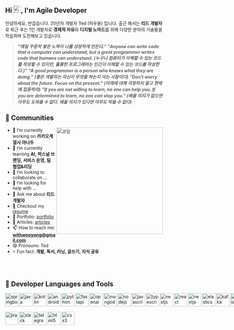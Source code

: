 ## Hi <img src='https://x.tw93.fun/images/hi.gif' alt='Hi' width="24"/>, I'm Agile Developer

안녕하세요, 반갑습니다. 20년차 개발자 Ted (허우용) 입니다.
출근 해서는 **리드 개발자**로 
퇴근 후는 1인 개발자로 **경제적 자유**와 **디지털 노마드**를 위해 다양한 분야의 기술들을 학습하며 도전해보고 있습니다.

> **_"매일 꾸준히 쌓은 노력이 나를 성장하게 만든다."_**
> **_"Anyone can write code that a computer can understand, but a great programmer writes code that humans can understand. (누구나 컴퓨터가 이해할 수 있는 코드를 작성할 수 있지만, 훌륭한 프로그래머는 인간이 이해할 수 있는 코드를 작성한다.)"_**
> **_"A good programmer is a person who knows what they are doing." (좋은 개발자는 자신이 무엇을 하는지 아는 사람이다)_**
> **_"Don't worry about the future. Focus on the present." (미래에 대해 걱정하지 말고 현재에 집중하라)_**
> **_"If you are not willing to learn, no one can help you. If you are determined to learn, no one can stop you." (배울 의지가 없으면 아무도 도와줄 수 없다. 배울 의지가 있다면 아무도 막을 수 없다)_**

## 👯 Communities  

<img align="right" alt="코딩" width="340" src="https://images.squarespace-cdn.com/content/v1/5769fc401b631bab1addb2ab/1541580611624-TE64QGKRJG8SWAIUS7NS/ke17ZwdGBToddI8pDm48kPoswlzjSVMM-SxOp7CV59BZw-zPPgdn4jUwVcJE1ZvWQUxwkmyExglNqGp0IvTJZamWLI2zvYWH8K3-s_4yszcp2ryTI0HqTOaaUohrI8PI6FXy8c9PWtBlqAVlUS5izpdcIXDZqDYvprRqZ29Pw0o/coding-freak.gif" />  

- 🔭 I’m currently working on **카카오계열사 야나두**
- 🌱 I’m currently learning **AI, 퍼스널 브랜딩, 서비스 운영, 팀 협업&리딩**  
- 👯 I’m looking to collaborate on ...
- 🤔 I’m looking for help with ...
- 💬 Ask me about **리드 개발자**
- 📝 Checkout my [resume](https://withwooyong.github.io/)  
- 🎯 Portfolio: [portfolio](https://portfolio-withwooyong.vercel.app/)  
- 📄 Articles: [articles](https://github.com/zztkdfo/writing)
- 📫 How to reach me: **withwooyong@gmail.com**
- 😄 Pronouns: Ted
- ⚡ Fun fact: **개발, 독서, 러닝, 글쓰기, 지식 공유**  
<br />
<br />

## 🔨 Developer Languages and Tools  
<div style="display: flex; flex-wrap: nowrap;">
  <img align="left" src="https://cdn.worldvectorlogo.com/logos/spring-boot-1.svg" height="42px" alt="springboot" />
  <img align="left" src="https://cdn.worldvectorlogo.com/logos/java-4.svg" height="42px" alt="java" />
  <img align="left" src="https://cdn.worldvectorlogo.com/logos/kotlin-1.svg" height="42px" alt="kotlin" />
  <img align="left" src="https://cdn.worldvectorlogo.com/logos/android-6.svg" height="42px" alt="android" />  
  <img align="left" src="https://cdn.worldvectorlogo.com/logos/python-5.svg" height="42px" alt="python" />  
  <img align="left" src="https://cdn.worldvectorlogo.com/logos/fastapi-1.svg" height="42px" alt="fastapi" />  
  <img align="left" src="https://cdn.worldvectorlogo.com/logos/openai-2.svg" height="42px" alt="openai" />  
  <img align="left" src="https://cdn.worldvectorlogo.com/logos/postgresql.svg" height="42px" alt="mongodb" />

  <img align="left" src="https://cdn.worldvectorlogo.com/logos/nodejs-2.svg" height="42px" alt="nodejs" />
  <img align="left" src="https://cdn.worldvectorlogo.com/logos/javascript-1.svg" height="42px" alt="javascript" />
  <img align="left" src="https://cdn.worldvectorlogo.com/logos/typescript.svg" height="42px" alt="typescript" />
  <img align="left" src="https://cdn.worldvectorlogo.com/logos/nestjs.svg" height="42px" alt="nestjs" />
  <img align="left" src="https://cdn.worldvectorlogo.com/logos/react-2.svg" height="42px" alt="react" />
  <img align="left" src="https://cdn.worldvectorlogo.com/logos/nextjs-2.svg" height="42px" alt="nextjs" />

  <img align="left" src="https://cdn.worldvectorlogo.com/logos/elasticsearch.svg" height="42px" alt="elasticsearch" />
  <img align="left" src="https://cdn.worldvectorlogo.com/logos/kafka.svg" height="42px" alt="kafka" />
  <img align="left" src="https://cdn.worldvectorlogo.com/logos/redis.svg" height="42px" alt="redis" />
  <img align="left" src="https://cdn.worldvectorlogo.com/logos/mongodb-icon-1.svg" height="42px" alt="mongodb" />
  
  <img align="left" src="https://cdn.worldvectorlogo.com/logos/aws-2.svg" height="42px" alt="aws" />
  <img align="left" src="https://cdn.worldvectorlogo.com/logos/aws-rds.svg" height="42px" alt="aws rds" />
  <img align="left" src="https://cdn.worldvectorlogo.com/logos/aws-lambda.svg" height="42px" alt="aws lambda" />
  <img align="left" src="https://cdn.worldvectorlogo.com/logos/aws-cloudfront.svg" height="42px" alt="aws cloudfront" />
  
  <img align="left" src="https://cdn.worldvectorlogo.com/logos/figma-icon.svg" height="42px" alt="figma" />
  <img align="left" src="https://cdn.worldvectorlogo.com/logos/git-icon.svg" height="42px" alt="git" />
</div>
<br />
<div style="display: flex; flex-wrap: nowrap;">
  <img align="left" src="https://cdn.worldvectorlogo.com/logos/jira-1.svg" height="42px" alt="jira" />
  <img align="left" src="https://cdn.worldvectorlogo.com/logos/slack-new-logo.svg" height="42px" alt="slack" />
  <img align="left" src="https://cdn.worldvectorlogo.com/logos/telegram.svg" height="42px" alt="telegram" />
  <img align="left" src="https://cdn.worldvectorlogo.com/logos/html-1.svg" height="42px" alt="html5" />
  <img align="left" src="https://cdn.worldvectorlogo.com/logos/css-3.svg" height="42px" alt="css3" />
</div>  
